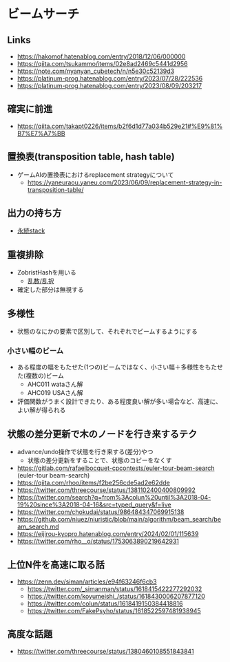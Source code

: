 # ビームサーチ

## Links

- https://hakomof.hatenablog.com/entry/2018/12/06/000000
- https://qiita.com/tsukammo/items/02e8ad2469c5441d2956
- https://note.com/nyanyan_cubetech/n/n5e30c52139d3
- https://platinum-prog.hatenablog.com/entry/2023/07/28/222536
- https://platinum-prog.hatenablog.com/entry/2023/08/09/203217

## 確実に前進

- https://qiita.com/takapt0226/items/b2f6d1d77a034b529e21#%E9%81%B7%E7%A7%BB

## 置換表(transposition table, hash table)

- ゲームAIの置換表におけるreplacement strategyについて
  - https://yaneuraou.yaneu.com/2023/06/09/replacement-strategy-in-transposition-table/

## 出力の持ち方

- [永続stack](./persistent_stack.md)

## 重複排除

- ZobristHashを用いる
  - [乱数/乱択](./random.md)
- 確定した部分は無視する

## 多様性

- 状態のなにかの要素で区別して、それぞれでビームするようにする

### 小さい幅のビーム

- ある程度の幅をもたせた(1つの)ビームではなく、小さい幅＋多様性をもたせた(複数の)ビーム
  - AHC011 wataさん解
  - AHC019 USAさん解
- 評価関数がうまく設計できたり、ある程度良い解が多い場合など、高速に、よい解が得られる

## 状態の差分更新で木のノードを行き来するテク

- advance/undo操作で状態を行き来する(差分)やつ
  - 状態の差分更新をすることで、状態のコピーをなくす
- https://gitlab.com/rafaelbocquet-cpcontests/euler-tour-beam-search (euler-tour beam-search)
- https://qiita.com/rhoo/items/f2be256cde5ad2e62dde
- https://twitter.com/threecourse/status/1381102400400809992
- https://twitter.com/search?q=from%3Acolun%20until%3A2018-04-19%20since%3A2018-04-16&src=typed_query&f=live
- https://twitter.com/chokudai/status/986484347069915138
- https://github.com/niuez/niuristic/blob/main/algorithm/beam_search/beam_search.md
- https://eijirou-kyopro.hatenablog.com/entry/2024/02/01/115639
- https://twitter.com/rho__o/status/1753063890219642931

## 上位N件を高速に取る話

- https://zenn.dev/siman/articles/e94f63246f6cb3
  - https://twitter.com/_simanman/status/1618415422277292032
  - https://twitter.com/koyumeishi_/status/1618430006207877120
  - https://twitter.com/colun/status/1618419150384418816
  - https://twitter.com/FakePsyho/status/1618522597481938945

## 高度な話題

- https://twitter.com/threecourse/status/1380460108551843841
